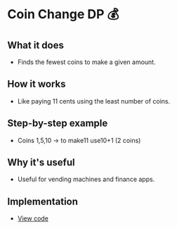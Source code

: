 # Coin Change DP 💰

## What it does
- Finds the fewest coins to make a given amount.

## How it works
- Like paying 11 cents using the least number of coins.

## Step-by-step example
- Coins 1,5,10 → to make11 use10+1 (2 coins)

## Why it's useful
- Useful for vending machines and finance apps.

## Implementation
- [View code](../algorithms/coin_change_dp.py)
